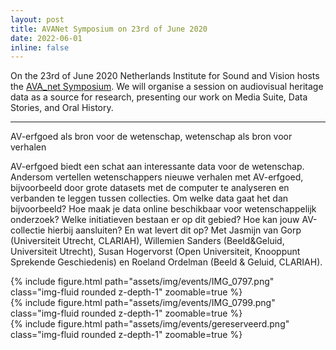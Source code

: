 ```yaml
---
layout: post
title: AVANet Symposium on 23rd of June 2020
date: 2022-06-01
inline: false
---
```


On the 23rd of June 2020 Netherlands Institute for Sound and Vision hosts the [AVA_net Symposium](https://www.avanet.nl/evenementen/symposium-2022/). We will organise a session on audiovisual heritage data as a source for research, presenting our work on Media Suite, Data Stories, and Oral History.   

***

AV-erfgoed als bron voor de wetenschap, wetenschap als bron voor verhalen

AV-erfgoed biedt een schat aan interessante data voor de wetenschap. Andersom vertellen wetenschappers nieuwe verhalen met AV-erfgoed, bijvoorbeeld door grote datasets met de computer te analyseren en verbanden te leggen tussen collecties. Om welke data gaat het dan bijvoorbeeld? Hoe maak je data online beschikbaar voor wetenschappelijk onderzoek? Welke initiatieven bestaan er op dit gebied? Hoe kan jouw AV-collectie hierbij aansluiten? En wat levert dit op? Met Jasmijn van Gorp (Universiteit Utrecht, CLARIAH), Willemien Sanders (Beeld&Geluid, Universiteit Utrecht), Susan Hogervorst (Open Universiteit, Knooppunt Sprekende Geschiedenis) en Roeland Ordelman (Beeld & Geluid, CLARIAH).

<div class="row mt-3">
    <div class="col-sm mt-3 mt-md-0">
        {% include figure.html path="assets/img/events/IMG_0797.png" class="img-fluid rounded z-depth-1" zoomable=true %}
    </div>
    <div class="col-sm mt-3 mt-md-0">
        {% include figure.html path="assets/img/events/IMG_0799.png" class="img-fluid rounded z-depth-1" zoomable=true %}
    </div>
    <div class="col-sm mt-3 mt-md-0">
        {% include figure.html path="assets/img/events/gereserveerd.png" class="img-fluid rounded z-depth-1" zoomable=true %}
    </div>
</div>
